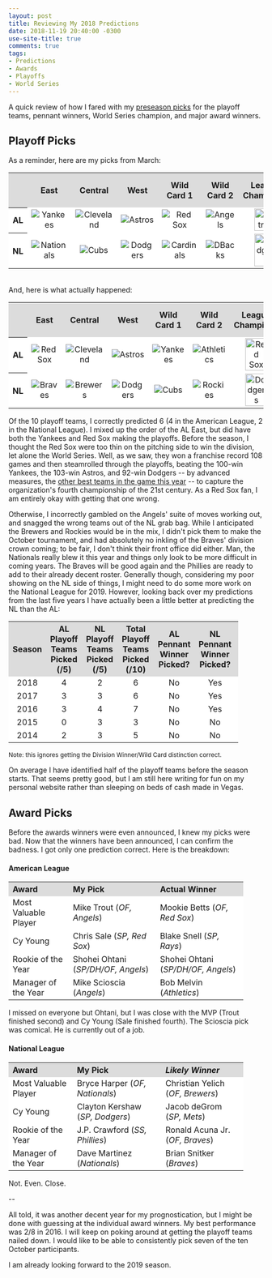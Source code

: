 ```yaml
---
layout: post
title: Reviewing My 2018 Predictions
date: 2018-11-19 20:40:00 -0300
use-site-title: true
comments: true
tags:
- Predictions
- Awards
- Playoffs
- World Series
---
```


A quick review of how I fared with my <a href = "https://www.cteeter.ca/blog/2018-03-28-picks-and-predictions-2018/" target = "_blank">preseason picks</a> for the playoff teams, pennant winners, World Series champion, and major award winners.

## Playoff Picks

As a reminder, here are my picks from March:

<table style="width:100%" align="center">
	<tr>
		<th style="text-align:center" bgcolor="gainsboro"> </th>
		<th style="text-align:center" bgcolor="gainsboro">East</th>
		<th style="text-align:center" bgcolor="gainsboro">Central</th>
		<th style="text-align:center" bgcolor="gainsboro">West</th>
		<th style="text-align:center" bgcolor="gainsboro">Wild Card 1</th>
		<th style="text-align:center" bgcolor="gainsboro">Wild Card 2</th>
		<th style="text-align:center" bgcolor="gainsboro">League Champions</th>
		<th style="text-align:center" bgcolor="gainsboro">World Series Champion</th>
	</tr>
	<tr>
		<th bgcolor="white">AL</th>
		<td style="text-align:center" bgcolor="white"><img src="{{site.url}}/img/logos/Yankees.png" alt="Yankees"></td>
		<td style="text-align:center" bgcolor="white"><img src="{{site.url}}/img/logos/Indians.png" alt="Cleveland"></td>
		<td style="text-align:center" bgcolor="white"><img src="{{site.url}}/img/logos/Astros.png" alt="Astros"></td>
		<td style="text-align:center" bgcolor="white"><img src="{{site.url}}/img/logos/RedSox.png" alt="Red Sox"></td>
		<td style="text-align:center" bgcolor="white"><img src="{{site.url}}/img/logos/Angels.png" alt="Angels"></td>
		<td style="text-align:center" bgcolor="white"><img src="{{site.url}}/img/logos/Astros.png" alt="Astros" width="70%"></td>
		<td style="text-align:center" rowspan="2" bgcolor="white"><img src="{{site.url}}/img/logos/Dodgers.png" alt="Dodgers"></td>
	</tr>
	<tr>
		<th bgcolor="white">NL</th>
		<td style="text-align:center" bgcolor="white"><img src="{{site.url}}/img/logos/Nationals.png" alt="Nationals"></td>
		<td style="text-align:center" bgcolor="white"><img src="{{site.url}}/img/logos/Cubs.png" alt="Cubs"></td>
		<td style="text-align:center" bgcolor="white"><img src="{{site.url}}/img/logos/Dodgers.png" alt="Dodgers"></td>
		<td style="text-align:center" bgcolor="white"><img src="{{site.url}}/img/logos/Cardinals.png" alt="Cardinals"></td>
		<td style="text-align:center" bgcolor="white"><img src="{{site.url}}/img/logos/Diamondbacks.png" alt="DBacks"></td>
		<td style="text-align:center" bgcolor="white"><img src="{{site.url}}/img/logos/Dodgers.png" alt="Dodgers" width="70%"></td>
	</tr>
</table>

<br>
And, here is what actually happened:

<table style="width:100%" align="center">
	<tr>
		<th style="text-align:center" bgcolor="gainsboro"> </th>
		<th style="text-align:center" bgcolor="gainsboro">East</th>
		<th style="text-align:center" bgcolor="gainsboro">Central</th>
		<th style="text-align:center" bgcolor="gainsboro">West</th>
		<th style="text-align:center" bgcolor="gainsboro">Wild Card 1</th>
		<th style="text-align:center" bgcolor="gainsboro">Wild Card 2</th>
		<th style="text-align:center" bgcolor="gainsboro">League Champions</th>
		<th style="text-align:center" bgcolor="gainsboro">World Series Champion</th>
	</tr>
	<tr>
		<th bgcolor="white">AL</th>
		<td style="text-align:center" bgcolor="white"><img src="{{site.url}}/img/logos/RedSox.png" alt="Red Sox"></td>
		<td style="text-align:center" bgcolor="white"><img src="{{site.url}}/img/logos/Indians.png" alt="Cleveland"></td>
		<td style="text-align:center" bgcolor="white"><img src="{{site.url}}/img/logos/Astros.png" alt="Astros"></td>
		<td style="text-align:center" bgcolor="white"><img src="{{site.url}}/img/logos/Yankees.png" alt="Yankees"></td>
		<td style="text-align:center" bgcolor="white"><img src="{{site.url}}/img/logos/Athletics.png" alt="Athletics"></td>
		<td style="text-align:center" bgcolor="white"><img src="{{site.url}}/img/logos/RedSox.png" alt="Red Sox" width="70%"></td>
		<td style="text-align:center" rowspan="2" bgcolor="white"><img src="{{site.url}}/img/logos/RedSox.png" alt="Red Sox"></td>
	</tr>
	<tr>
		<th bgcolor="white">NL</th>
		<td style="text-align:center" bgcolor="white"><img src="{{site.url}}/img/logos/Braves.png" alt="Braves"></td>
		<td style="text-align:center" bgcolor="white"><img src="{{site.url}}/img/logos/Brewers.png" alt="Brewers"></td>
		<td style="text-align:center" bgcolor="white"><img src="{{site.url}}/img/logos/Dodgers.png" alt="Dodgers"></td>
		<td style="text-align:center" bgcolor="white"><img src="{{site.url}}/img/logos/Cubs.png" alt="Cubs"></td>
		<td style="text-align:center" bgcolor="white"><img src="{{site.url}}/img/logos/Rockies.png" alt="Rockies"></td>
		<td style="text-align:center" bgcolor="white"><img src="{{site.url}}/img/logos/Dodgers.png" alt="Dodgers" width="70%"></td>
	</tr>
</table>

Of the 10 playoff teams, I correctly predicted 6 (4 in the American League, 2 in the National League). I mixed up the order of the AL East, but did have both the Yankees and Red Sox making the playoffs. Before the season, I thought the Red Sox were too thin on the pitching side to win the division, let alone the World Series. Well, as we saw, they won a franchise record 108 games and then steamrolled through the playoffs, beating the 100-win Yankees, the 103-win Astros, and 92-win Dodgers -- by advanced measures, the <a href = "https://legacy.baseballprospectus.com/standings/index.php?dispgroup=all&standings_sort=pct3" target = "_blank"> other best teams in the game this year</a> -- to capture the organization's fourth championship of the 21st century. As a Red Sox fan, I am entirely okay with getting that one wrong. 

Otherwise, I incorrectly gambled on the Angels' suite of moves working out, and snagged the wrong teams out of the NL grab bag. While I anticipated the Brewers and Rockies would be in the mix, I didn't pick them to make the October tournament, and had absolutely no inkling of the Braves' division crown coming; to be fair, I don't think their front office did either. Man, the Nationals really blew it this year and things only look to be more difficult in coming years. The Braves will be good again and the Phillies are ready to add to their already decent roster. Generally though, considering my poor showing on the NL side of things, I might need to do some more work on the National League for 2019. However, looking back over my predictions from the last five years I have actually been a little better at predicting the NL than the AL:

 <table style="width:90%" align="center">
	<tr>
		<th style="text-align:center" bgcolor="gainsboro">Season </th>
		<th style="text-align:center" bgcolor="gainsboro">AL Playoff Teams Picked (/5)</th>
		<th style="text-align:center" bgcolor="gainsboro">NL Playoff Teams Picked (/5)</th>
		<th style="text-align:center" bgcolor="gainsboro">Total Playoff Teams Picked (/10)</th>
		<th style="text-align:center" bgcolor="gainsboro">AL Pennant Winner Picked?</th>
		<th style="text-align:center" bgcolor="gainsboro">NL Pennant Winner Picked?</th>
		<th style="text-align:center" bgcolor="gainsboro">World Series Winner Picked?</th>
	</tr>
	<tr>
		<td style="text-align:center" bgcolor="white">2018</td>
		<td style="text-align:center" bgcolor="white">4</td>
		<td style="text-align:center" bgcolor="white">2</td>
		<td style="text-align:center" bgcolor="white">6</td>
		<td style="text-align:center" bgcolor="white">No</td>
		<td style="text-align:center" bgcolor="white">Yes</td>
		<td style="text-align:center" bgcolor="white">No</td>
	</tr>
	<tr>
		<td style="text-align:center" bgcolor="white">2017</td>
		<td style="text-align:center" bgcolor="white">3</td>
		<td style="text-align:center" bgcolor="white">3</td>
		<td style="text-align:center" bgcolor="white">6</td>
		<td style="text-align:center" bgcolor="white">No</td>
		<td style="text-align:center" bgcolor="white">Yes</td>
		<td style="text-align:center" bgcolor="white">No</td>
	</tr>
	<tr>
		<td style="text-align:center" bgcolor="white">2016</td>
		<td style="text-align:center" bgcolor="white">3</td>
		<td style="text-align:center" bgcolor="white">4</td>
		<td style="text-align:center" bgcolor="white">7</td>
		<td style="text-align:center" bgcolor="white">No</td>
		<td style="text-align:center" bgcolor="white">Yes</td>
		<td style="text-align:center" bgcolor="white">Yes</td>
	</tr>
	<tr>
		<td style="text-align:center" bgcolor="white">2015</td>
		<td style="text-align:center" bgcolor="white">0</td>
		<td style="text-align:center" bgcolor="white">3</td>
		<td style="text-align:center" bgcolor="white">3</td>
		<td style="text-align:center" bgcolor="white">No</td>
		<td style="text-align:center" bgcolor="white">No</td>
		<td style="text-align:center" bgcolor="white">No</td>
	</tr>
	<tr>
		<td style="text-align:center" bgcolor="white">2014</td>
		<td style="text-align:center" bgcolor="white">2</td>
		<td style="text-align:center" bgcolor="white">3</td>
		<td style="text-align:center" bgcolor="white">5</td>
		<td style="text-align:center" bgcolor="white">No</td>
		<td style="text-align:center" bgcolor="white">No</td>
		<td style="text-align:center" bgcolor="white">No</td>
	</tr>
	</table>

<div style="font-size:85%">Note: this ignores getting the Division Winner/Wild Card distinction correct.</div>

On average I have identified half of the playoff teams before the season starts. That seems pretty good, but I am still here writing for fun on my personal website rather than sleeping on beds of cash made in Vegas. 

## Award Picks

Before the awards winners were even announced, I knew my picks were bad. Now that the winners have been announced, I can confirm the badness. I got only one prediction correct. Here is the breakdown:

#### American League

<table style="width:92%" align="center">
	<tr>
		<th style="text-align:left" bgcolor="gainsboro">Award</th>
		<th style="text-align:left" bgcolor="gainsboro">My Pick</th>
		<th style="text-align:left" bgcolor="gainsboro">Actual Winner</th>
	</tr>
	<tr>
		<td style="text-align:left" bgcolor="white">Most Valuable Player</td>
		<td style="text-align:left" bgcolor="white">Mike Trout (<em>OF, Angels</em>)</td>
		<td style="text-align:left" bgcolor="white">Mookie Betts (<em>OF, Red Sox</em>)</td>
	</tr>
	<tr>
		<td style="text-align:left" bgcolor="white">Cy Young</td>
		<td style="text-align:left" bgcolor="white">Chris Sale (<em>SP, Red Sox</em>)</td>
		<td style="text-align:left" bgcolor="white">Blake Snell (<em>SP, Rays</em>)</td>
	</tr>
	<tr>
		<td style="text-align:left" bgcolor="white">Rookie of the Year</td>
		<td style="text-align:left" bgcolor="white">Shohei Ohtani (<em>SP/DH/OF, Angels</em>)</td>
		<td style="text-align:left" bgcolor="white">Shohei Ohtani (<em>SP/DH/OF, Angels</em>)</td>
	</tr>
	<tr>
		<td style="text-align:left" bgcolor="white">Manager of the Year</td>
		<td style="text-align:left" bgcolor="white">Mike Scioscia (<em>Angels</em>)</td>
		<td style="text-align:left" bgcolor="white">Bob Melvin (<em>Athletics</em>)</td>
	</tr>
</table>

I missed on everyone but Ohtani, but I was close with the MVP (Trout finished second) and Cy Young (Sale finished fourth). The Scioscia pick was comical. He is currently out of a job.

#### National League

<table style="width:92%" align="center">
	<tr>
		<th style="text-align:left" bgcolor="gainsboro">Award</th>
		<th style="text-align:left" bgcolor="gainsboro">My Pick</th>
		<th style="text-align:left" bgcolor="gainsboro"><em>Likely Winner</em></th>
	</tr>
	<tr>
		<td style="text-align:left" bgcolor="white">Most Valuable Player</td>
		<td style="text-align:left" bgcolor="white">Bryce Harper (<em>OF, Nationals</em>)</td>
		<td style="text-align:left" bgcolor="white">Christian Yelich (<em>OF, Brewers</em>)</td>
	</tr>
	<tr>
		<td style="text-align:left" bgcolor="white">Cy Young</td>
		<td style="text-align:left" bgcolor="white">Clayton Kershaw (<em>SP, Dodgers</em>)</td>
		<td style="text-align:left" bgcolor="white">Jacob deGrom (<em>SP, Mets</em>)</td>
	</tr>
	<tr>
		<td style="text-align:left" bgcolor="white">Rookie of the Year</td>
		<td style="text-align:left" bgcolor="white">J.P. Crawford (<em>SS, Phillies</em>)</td>
		<td style="text-align:left" bgcolor="white">Ronald Acuna Jr. (<em>OF, Braves</em>)</td>
	</tr>
	<tr>
		<td style="text-align:left" bgcolor="white">Manager of the Year</td>
		<td style="text-align:left" bgcolor="white">Dave Martinez (<em>Nationals</em>)</td>
		<td style="text-align:left" bgcolor="white">Brian Snitker (<em>Braves</em>)</td>
	</tr>
</table>

Not. Even. Close.

--

All told, it was another decent year for my prognostication, but I might be done with guessing at the individual award winners. My best performance was 2/8 in 2016. I will keep on poking around at getting the playoff teams nailed down. I would like to be able to consistently pick seven of the ten October participants. 

I am already looking forward to the 2019 season.